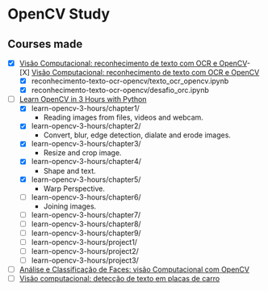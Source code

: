 # OpenCV Study 

## Courses made

- [X] [Visão Computacional: reconhecimento de texto com OCR e OpenCV](https://cursos.alura.com.br/course/visao-computacional-reconhecimento-texto-ocr-opencv)- [X] [Visão Computacional: reconhecimento de texto com OCR e OpenCV](https://cursos.alura.com.br/course/visao-computacional-reconhecimento-texto-ocr-opencv)
	- [X] reconhecimento-texto-ocr-opencv/texto_ocr_opencv.ipynb
	- [X] reconhecimento-texto-ocr-opencv/desafio_orc.ipynb
- [ ] [Learn OpenCV in 3 Hours with Python](https://www.youtube.com/watch?v=WQeoO7MI0Bs)
  - [X] learn-opencv-3-hours/chapter1/
    - Reading images from files,
      videos and webcam.
  - [X] learn-opencv-3-hours/chapter2/
    - Convert, blur,
      edge detection, dialate
      and erode images.
  - [X] learn-opencv-3-hours/chapter3/
    - Resize and crop image.
  - [X] learn-opencv-3-hours/chapter4/
    - Shape and text.
  - [X] learn-opencv-3-hours/chapter5/
    - Warp Perspective.
  - [ ] learn-opencv-3-hours/chapter6/
    - Joining images.
  - [ ] learn-opencv-3-hours/chapter7/
  - [ ] learn-opencv-3-hours/chapter8/
  - [ ] learn-opencv-3-hours/chapter9/
  - [ ] learn-opencv-3-hours/project1/
  - [ ] learn-opencv-3-hours/project2/
  - [ ] learn-opencv-3-hours/project3/
- [ ] [Análise e Classificação de Faces: visão Computacional com OpenCV](https://cursos.alura.com.br/course/analise-classificacao-faces-visao-computacional-opencv)
- [ ] [Visão computacional: detecção de texto em placas de carro](https://cursos.alura.com.br/course/visao-computacional-deteccao-texto-placas-carro)
